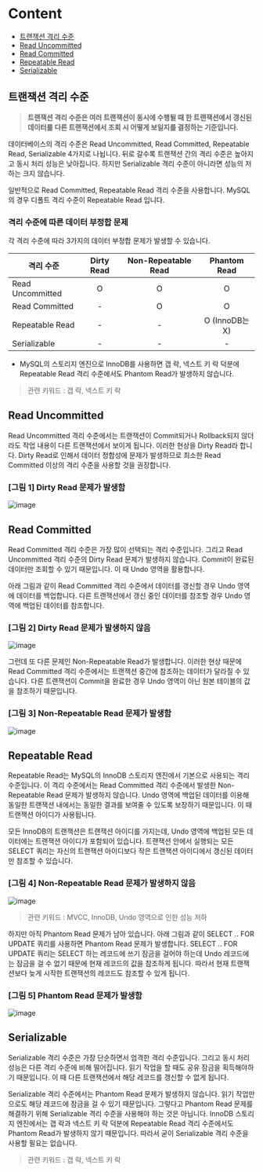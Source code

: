 # Content

- [트랜잭션 격리 수준](#트랜잭션-격리-수준)
- [Read Uncommitted](#read-uncommitted)
- [Read Committed](#read-committed)
- [Repeatable Read](#repeatable-read)
- [Serializable](#serializable)

## 트랜잭션 격리 수준

> **트랜잭션 격리 수준은 여러 트랜잭션이 동시에 수행될 때 한 트랜잭션에서 갱신된 데이터를 다른 트랜잭션에서 조회 시 어떻게 보일지를 결정하는 기준입니다.**

데이터베이스의 격리 수준은 Read Uncommitted, Read Committed, Repeatable Read, Serializable 4가지로 나뉩니다. 뒤로 갈수록 트랜잭션 간의 격리 수준은 높아지고 동시 처리 성능은 낮아집니다. 하지만 Serializable 격리 수준이 아니라면 성능의 저하는 크지 않습니다.

일반적으로 Read Committed, Repeatable Read 격리 수준을 사용합니다. MySQL의 경우 디폴트 격리 수준이 Repeatable Read 입니다.

### 격리 수준에 따른 데이터 부정합 문제

각 격리 수준에 따라 3가지의 데이터 부정합 문제가 발생할 수 있습니다.

| 격리 수준        | Dirty Read | Non-Repeatable Read |  Phantom Read  |
| ---------------- | :--------: | :-----------------: | :------------: |
| Read Uncommitted |     O      |          O          |       O        |
| Read Committed   |     -      |          O          |       O        |
| Repeatable Read  |     -      |          -          | O (InnoDB는 X) |
| Serializable     |     -      |          -          |       -        |

- MySQL의 스토리지 엔진으로 InnoDB를 사용하면 갭 락, 넥스트 키 락 덕분에 Repeatable Read 격리 수준에서도 Phantom Read가 발생하지 않습니다.

> 관련 키워드 : 갭 락, 넥스트 키 락

## Read Uncommitted

Read Uncommitted 격리 수준에서는 트랜잭션이 Commit되거나 Rollback되지 않더라도 작업 내용이 다른 트랜잭션에서 보이게 됩니다. 이러한 현상을 Dirty Read라 합니다. Dirty Read로 인해서 데이터 정합성에 문제가 발생하므로 최소한 Read Committed 이상의 격리 수준을 사용할 것을 권장합니다.

### [그림 1] Dirty Read 문제가 발생함

![image](https://user-images.githubusercontent.com/68716284/172378027-393bf03f-e391-4ce2-9912-2ac122a6151b.png)

## Read Committed

Read Committed 격리 수준은 가장 많이 선택되는 격리 수준입니다. 그리고 Read Uncommitted 격리 수준의 Dirty Read 문제가 발생하지 않습니다. Commit이 완료된 데이터만 조회할 수 있기 때문입니다. 이 때 Undo 영역을 활용합니다.

아래 그림과 같이 Read Committed 격리 수준에서 데이터를 갱신할 경우 Undo 영역에 데이터를 백업합니다. 다른 트랜잭션에서 갱신 중인 데이터를 참조할 경우 Undo 영역에 백업된 데이터를 참조합니다.

### [그림 2] Dirty Read 문제가 발생하지 않음

![image](https://user-images.githubusercontent.com/68716284/172379896-69fe1246-b01a-4fce-bcda-008ea4b4423f.png)

그런데 또 다른 문제인 Non-Repeatable Read가 발생합니다. 이러한 현상 때문에 Read Committed 격리 수준에서는 트랜잭션 중간에 참조하는 데이터가 달라질 수 있습니다. 다른 트랜잭션이 Commit을 완료한 경우 Undo 영역이 아닌 원본 테이블의 값을 참조하기 때문입니다.

### [그림 3] Non-Repeatable Read 문제가 발생함

![image](https://user-images.githubusercontent.com/68716284/172382193-d0fd9769-0b81-4ef3-9908-8af59fc63750.png)

## Repeatable Read

Repeatable Read는 MySQL의 InnoDB 스토리지 엔진에서 기본으로 사용되는 격리 수준입니다. 이 격리 수준에서는 Read Committed 격리 수준에서 발생한 Non-Repeatable Read 문제가 발생하지 않습니다. Undo 영역에 백업된 데이터를 이용해 동일한 트랜잭션 내에서는 동일한 결과를 보여줄 수 있도록 보장하기 때문입니다. 이 때 트랜잭션 아이디가 사용됩니다.

모든 InnoDB의 트랜잭션은 트랜잭션 아이디를 가지는데, Undo 영역에 백업된 모든 데이터에는 트랜잭션 아이디가 포함되어 있습니다. 트랜잭션 안에서 실행되는 모든 SELECT 쿼리는 자신의 트랜잭션 아이디보다 작은 트랜잭션 아이디에서 갱신된 데이터만 참조할 수 있습니다.

### [그림 4] Non-Repeatable Read 문제가 발생하지 않음

![image](https://user-images.githubusercontent.com/68716284/172387940-795c023d-8393-41c0-8405-24b4945d1e5f.png)

> 관련 키워드 : MVCC, InnoDB, Undo 영역으로 인한 성능 저하

하지만 아직 Phantom Read 문제가 남아 있습니다. 아래 그림과 같이 SELECT .. FOR UPDATE 쿼리를 사용하면 Phantom Read 문제가 발생합니다. SELECT .. FOR UPDATE 쿼리는 SELECT 하는 레코드에 쓰기 잠금을 걸어야 하는데 Undo 레코드에는 잠금을 걸 수 없기 때문에 현재 레코드의 값을 참조하게 됩니다. 따라서 현재 트랜잭션보다 늦게 시작한 트랜잭션의 레코드도 참조할 수 있게 됩니다.

### [그림 5] Phantom Read 문제가 발생함

![image](https://user-images.githubusercontent.com/68716284/172396036-db0ac41d-2999-41e7-a71c-df013ec1c410.png)

## Serializable

Serializable 격리 수준은 가장 단순하면서 엄격한 격리 수준입니다. 그리고 동시 처리 성능은 다른 격리 수준에 비해 떨어집니다. 읽기 작업을 할 때도 공유 잠금을 획득해야하기 때문입니다. 이 때 다른 트랜잭션에서 해당 레코드를 갱신할 수 없게 됩니다.

Serializable 격리 수준에서는 Phantom Read 문제가 발생하지 않습니다. 읽기 작업만으로도 해당 레코드에 잠금을 걸 수 있기 때문입니다. 그렇다고 Phantom Read 문제를 해결하기 위해 Serializable 격리 수준을 사용해야 하는 것은 아닙니다. InnoDB 스토리지 엔진에서는 갭 락과 넥스트 키 락 덕분에 Repeatable Read 격리 수준에서도 Phantom Read가 발생하지 않기 때문입니다. 따라서 굳이 Serializable 격리 수준을 사용할 필요는 없습니다.

> 관련 키워드 : 갭 락, 넥스트 키 락
